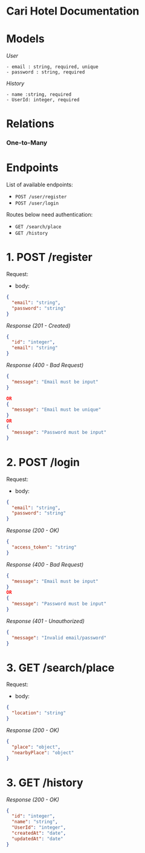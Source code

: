 # Cari Hotel Documentation

# Models

_User_

```
- email : string, required, unique
- password : string, required
```

_History_

```
- name :string, required
- UserId: integer, required
```

# Relations

### **One-to-Many**

# Endpoints

List of available endpoints:

- `POST /user/register`
- `POST /user/login`

Routes below need authentication:

- `GET /search/place`
- `GET /history`

# 1. POST /register

Request:

- body:

```json
{
  "email": "string",
  "password": "string"
}
```

_Response (201 - Created)_

```json
{
  "id": "integer",
  "email": "string"
}
```

_Response (400 - Bad Request)_

```json
{
  "message": "Email must be input"
}

OR
{
  "message": "Email must be unique"
}
OR
{
  "message": "Password must be input"
}
```

# 2. POST /login

Request:

- body:

```json
{
  "email": "string",
  "password": "string"
}
```

_Response (200 - OK)_

```json
{
  "access_token": "string"
}
```

_Response (400 - Bad Request)_

```json
{
  "message": "Email must be input"
}
OR
{
  "message": "Password must be input"
}
```

_Response (401 - Unauthorized)_

```json
{
  "message": "Invalid email/password"
}
```

# 3. GET /search/place

Request:

- body:

```json
{
  "location": "string"
}
```

_Response (200 - OK)_

```json
{
  "place": "object",
  "nearbyPlace": "object"
}
```

# 3. GET /history

_Response (200 - OK)_

```json
{
  "id": "integer",
  "name": "string",
  "UserId": "integer",
  "createdAt": "date",
  "updatedAt": "date"
}
```
